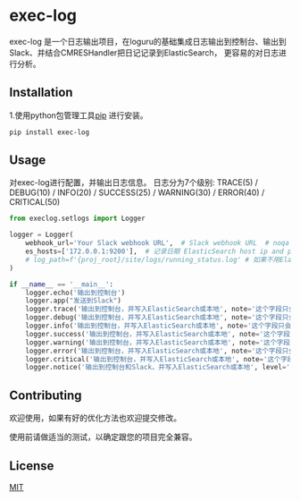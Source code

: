 # exec-log

exec-log 是一个日志输出项目，在loguru的基础集成日志输出到控制台、输出到Slack、并结合CMRESHandler把日记记录到ElasticSearch，
更容易的对日志进行分析。

## Installation

1.使用python包管理工具[pip](https://pypi.org/project/exec-log/) 进行安装。

```bash
pip install exec-log
```

## Usage
对exec-log进行配置，并输出日志信息。
日志分为7个级别: TRACE(5) / DEBUG(10) / INFO(20) / SUCCESS(25) / WARNING(30) / ERROR(40) / CRITICAL(50)

```python
from execlog.setlogs import Logger

logger = Logger(
    webhook_url='Your Slack webhook URL',  # Slack webhook URL  # noqa
    es_hosts=['172.0.0.1:9200'],  # 记录日期 ElasticSearch host ip and port
    # log_path=f'{proj_root}/site/logs/running_status.log' # 如果不用ElasticSearch可以自定义log保存路径或使用默认路径
)

if __name__ == '__main__':
    logger.echo('输出到控制台')
    logger.app("发送到Slack")
    logger.trace('输出到控制台，并写入ElasticSearch或本地', note='这个字段只会在es显示，es字段名会变成extra.note, note可以随情况更改， 相应es字段名也会动态更改。')
    logger.debug('输出到控制台，并写入ElasticSearch或本地', note='这个字段只会在es显示，es字段名会变成extra.note, note可以随情况更改， 相应es字段名也会动态更改。')
    logger.info('输出到控制台，并写入ElasticSearch或本地', note='这个字段只会在es显示，es字段名会变成extra.note, note可以随情况更改， 相应es字段名也会动态更改。')
    logger.success('输出到控制台，并写入ElasticSearch或本地', note='这个字段只会在es显示，es字段名会变成extra.note, note可以随情况更改， 相应es字段名也会动态更改。')
    logger.warning('输出到控制台，并写入ElasticSearch或本地', note='这个字段只会在es显示，es字段名会变成extra.note, note可以随情况更改， 相应es字段名也会动态更改。')
    logger.error('输出到控制台，并写入ElasticSearch或本地', note='这个字段只会在es显示，es字段名会变成extra.note, note可以随情况更改， 相应es字段名也会动态更改。')
    logger.critical('输出到控制台，并写入ElasticSearch或本地', note='这个字段只会在es显示，es字段名会变成extra.note, note可以随情况更改， 相应es字段名也会动态更改。')
    logger.notice('输出到控制台和Slack，并写入ElasticSearch或本地', level='INFO', note='这个字段只会在es显示，es字段名会变成extra.note, note可以随情况更改， 相应es字段名也会动态更改。')
```
## Contributing
欢迎使用，如果有好的优化方法也欢迎提交修改。

使用前请做适当的测试，以确定跟您的项目完全兼容。

## License
[MIT](https://choosealicense.com/licenses/mit/)